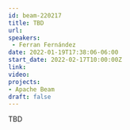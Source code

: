 ```yaml
---
id: beam-220217
title: TBD
url: 
speakers:
 - Ferran Fernández
date: 2022-01-19T17:38:06-06:00
start_date: 2022-02-17T10:00:00Z
link:  
video: 
projects: 
- Apache Beam
draft: false
---
```


TBD